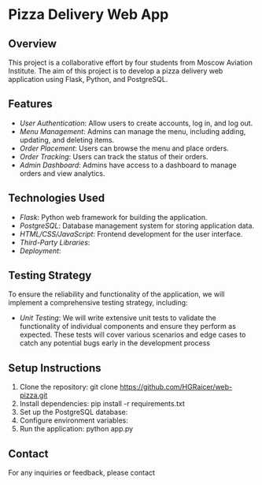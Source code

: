 # Pizza Delivery Web App

## Overview
This project is a collaborative effort by four students from Moscow Aviation Institute. The aim of this project is to develop a pizza delivery web application using Flask, Python, and PostgreSQL.

## Features
- *User Authentication*: Allow users to create accounts, log in, and log out.
- *Menu Management*: Admins can manage the menu, including adding, updating, and deleting items.
- *Order Placement*: Users can browse the menu and place orders.
- *Order Tracking*: Users can track the status of their orders.
- *Admin Dashboard*: Admins have access to a dashboard to manage orders and view analytics.

## Technologies Used
- *Flask*: Python web framework for building the application.
- *PostgreSQL*: Database management system for storing application data.
- *HTML/CSS/JavaScript*: Frontend development for the user interface.
- *Third-Party Libraries*: 
- *Deployment*:

## Testing Strategy
To ensure the reliability and functionality of the application, we will implement a comprehensive testing strategy, including:

- *Unit Testing*: We will write extensive unit tests to validate the functionality of individual components and ensure they perform as expected. These tests will cover various scenarios and edge cases to catch any potential bugs early in the development process
  
## Setup Instructions
1. Clone the repository: git clone https://github.com/HGRaicer/web-pizza.git
2. Install dependencies: pip install -r requirements.txt
3. Set up the PostgreSQL database: 
4. Configure environment variables: 
5. Run the application: python app.py

## Contact
For any inquiries or feedback, please contact 
